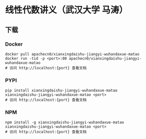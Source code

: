 # 线性代数讲义（武汉大学 马涛）

## 下载

### Docker

```
docker pull apachecn0/xianxingdaishu-jiangyi-wuhandaxue-matao
docker run -tid -p <port>:80 apachecn0/xianxingdaishu-jiangyi-wuhandaxue-matao
# 访问 http://localhost:{port} 查看文档
```

### PYPI

```
pip install xianxingdaishu-jiangyi-wuhandaxue-matao
xianxingdaishu-jiangyi-wuhandaxue-matao <port>
# 访问 http://localhost:{port} 查看文档
```

### NPM

```
npm install -g xianxingdaishu-jiangyi-wuhandaxue-matao
xianxingdaishu-jiangyi-wuhandaxue-matao <port>
# 访问 http://localhost:{port} 查看文档
```